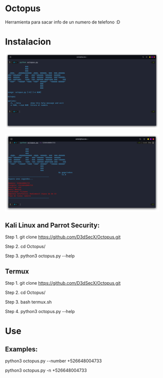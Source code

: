 # Octopus
Herramienta para sacar info de un numero de telefono :D

# Instalacion

![random1.png](https://github.com/D3dSecX/Octopus/blob/main/Images/Screenshot%20from%202022-05-11%2012-56-29.png)

![random2.png](https://github.com/D3dSecX/Octopus/blob/main/Images/Screenshot%20from%202022-05-11%2013-00-46.png)

## Kali Linux and Parrot Security:
Step 1. git clone https://github.com/D3dSecX/Octopus.git

Step 2. cd Octopus/

Step 3. python3 octopus.py --help

## Termux
Step 1. git clone https://github.com/D3dSecX/Octopus.git

Step 2. cd Octopus/

Step 3. bash termux.sh

Step 4. python3 octopus.py --help

# Use

## Examples:

python3 octopus.py --number +526648004733

python3 octopus.py -n +526648004733
